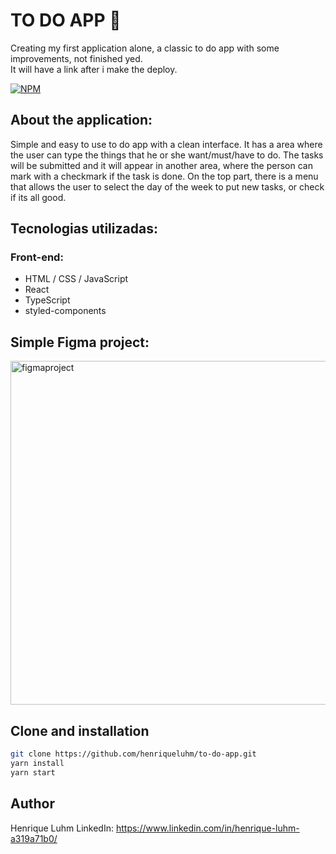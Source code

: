 # TO DO APP 📓
Creating my first application alone, a classic to do app with some improvements, not finished yed. <br/>
It will have a link after i make the deploy.
<br/>

[![NPM](https://img.shields.io/npm/l/react)](https://github.com/henriqueluhm/to-do-app/blob/main/LICENSE)

## About the application:
Simple and easy to use to do app with a clean interface. It has a area where the user can type the things that he or she want/must/have to do. 
The tasks will be submitted and it will appear in another area, where the person can mark with a checkmark if the task is done.
On the top part, there is a menu that allows the user to select the day of the week to put new tasks, or check if its all good.

## Tecnologias utilizadas:
### Front-end:
  - HTML / CSS / JavaScript
  - React
  - TypeScript
  - styled-components

## Simple Figma project:
<img src="https://github.com/henriqueluhm/assets/blob/main/figmaproject.png" alt="figmaproject" height="550" width="850"/>

## Clone and installation
```bash
git clone https://github.com/henriqueluhm/to-do-app.git 
yarn install 
yarn start 
```

## Author
  Henrique Luhm
  LinkedIn: https://www.linkedin.com/in/henrique-luhm-a319a71b0/
